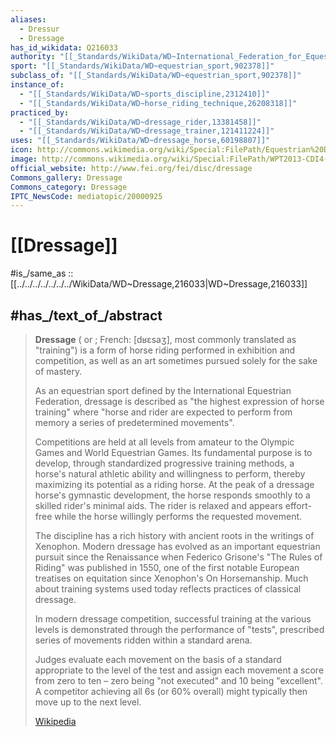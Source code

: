```yaml
---
aliases:
  - Dressur
  - Dressage
has_id_wikidata: Q216033
authority: "[[_Standards/WikiData/WD~International_Federation_for_Equestrian_Sports,477657]]"
sport: "[[_Standards/WikiData/WD~equestrian_sport,902378]]"
subclass_of: "[[_Standards/WikiData/WD~equestrian_sport,902378]]"
instance_of:
  - "[[_Standards/WikiData/WD~sports_discipline,2312410]]"
  - "[[_Standards/WikiData/WD~horse_riding_technique,26208318]]"
practiced_by:
  - "[[_Standards/WikiData/WD~dressage_rider,13381458]]"
  - "[[_Standards/WikiData/WD~dressage_trainer,121411224]]"
uses: "[[_Standards/WikiData/WD~dressage_horse,60198807]]"
icon: http://commons.wikimedia.org/wiki/Special:FilePath/Equestrian%20Dressage%20pictogram.svg
image: http://commons.wikimedia.org/wiki/Special:FilePath/WPT2013-CDI4-Dorselius%20Cecilia%20Andren-Lennox-3.JPG
official_website: http://www.fei.org/fei/disc/dressage
Commons_gallery: Dressage
Commons_category: Dressage
IPTC_NewsCode: mediatopic/20000925
---
```


# [[Dressage]] 

#is_/same_as :: [[../../../../../../../WikiData/WD~Dressage,216033|WD~Dressage,216033]] 

## #has_/text_of_/abstract 

> **Dressage** ( or ; French: [dʁɛsaʒ], most commonly translated as "training") 
> is a form of horse riding performed in exhibition and competition, 
> as well as an art sometimes pursued solely for the sake of mastery. 
> 
> As an equestrian sport defined by the International Equestrian Federation, 
> dressage is described as "the highest expression of horse training" 
> where "horse and rider are expected to perform from memory a series of predetermined movements".
>
> Competitions are held at all levels from amateur to the Olympic Games and World Equestrian Games. 
> Its fundamental purpose is to develop, through standardized progressive training methods, 
> a horse's natural athletic ability and willingness to perform, thereby maximizing its potential as a riding horse. 
> At the peak of a dressage horse's gymnastic development, 
> the horse responds smoothly to a skilled rider's minimal aids. 
> The rider is relaxed and appears effort-free while the horse willingly performs the requested movement.
>
> The discipline has a rich history with ancient roots in the writings of Xenophon. 
> Modern dressage has evolved as an important equestrian pursuit since the Renaissance 
> when Federico Grisone's "The Rules of Riding" was published in 1550, 
> one of the first notable European treatises on equitation since Xenophon's On Horsemanship. 
> Much about training systems used today reflects practices of classical dressage.
>
> In modern dressage competition, successful training at the various levels 
> is demonstrated through the performance of "tests", 
> prescribed series of movements ridden within a standard arena. 
> 
> Judges evaluate each movement on the basis of a standard appropriate to the level of the test 
> and assign each movement a score from zero to ten – zero being "not executed" and 10 being "excellent". 
> A competitor achieving all 6s (or 60% overall) might typically then move up to the next level.
>
> [Wikipedia](https://en.wikipedia.org/wiki/Dressage) 

